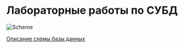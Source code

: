 # Лабораторные работы по СУБД

![Scheme](https://pp.vk.me/c638916/v638916694/14b8b/wDHINReppYY.jpg)

[Описание схемы базы данных](https://github.com/dcr30/postgres-task/blob/master/DESCRIPTION.md)